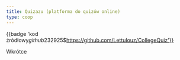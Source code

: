```yaml
---
title: Quizazu (platforma do quizów online)
type: coop
---
```


{{badge 'kod źródłowy$github$232925$https://github.com/Lettulouz/CollegeQuiz'}}

Wkrótce
